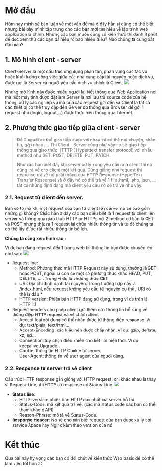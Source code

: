 # Mở đầu
Hôm nay mình sẽ bàn luận về một vấn đề mà ở đây hẳn ai cũng có thể biết nhưng bài bày mình tập trung cho các bạn mới tìm hiểu về lập trình web application là chính. Nhưng các bạn  muốn củng cố kiến thức thì dành ít phút để đọc xem thử các bạn đã hiểu rõ bao nhiêu điều? Nào chúng ta cùng bắt đầu nào?

## 1. Mô hình client - server
Client-Server là một cấu trúc ứng dụng phân tán, phân vùng các tác vụ hoặc khối lượng công việc giữa các nhà cung cấp tài nguyên hoặc dịch vụ, được gọi là Server và người yêu cầu dịch vụ chính là Client. 
![](https://images.viblo.asia/ff45ca64-fca2-4a88-8ffc-d179aa343c68.png)

Nhưng mô hình này được nhiều người lại biết thông qua Web Application nơi mà một máy tính được đặt làm Server là nơi lưu trữ source code của hệ thống, xử lý các nghiệp vụ mà của các request gởi đến và Client là tất cả các thiết bị có thể truy cập đến Server đó thông qua Browser để gởi 1 request như (login, logout,...) được thực hiện thông qua Internet.


## 2. Phương thức giao tiếp giữa client - server
> Để 2 người có thể giao tiếp được với nhau thì có thể nói chuyện, nhắn tin, gặp nhau .... Thì Client - Server cũng như vậy nó sẽ giao tiếp thông qua giao thức HTTTP ( Hyperttext transfer protocol) với nhiều method như GET, POST, DELETE, PUT, PATCH.
> 
> Như các bạn biết đấy khi server xử lý xong yêu cầu của client thì nó cũng trả về cho client một kết quả. Cũng giống như request thì response trả về nó phải thông qua HTTP Response (HyperText Transfer Response) và ở đây nó có thể trả về 1 file .html, .php, json, ... tất cả những định dạng mà client yêu cầu nó sẽ trả về như vậy.
### 2.1. Request từ client đến server.

Bạn có tò mò khi một request của bạn từ client lên server nó sẽ bao gồm những gì không? 
Chắc hẳn ở đây các bạn điều biết là 1 request từ client lên server và thông qua giao thức HTTP or HTTPs với 2 method cơ bản là GET và POST nhưng thật ra 1 request lại chứa nhiều thông tin và từ đó chúng ta có thể lấy được rất nhiều thông tin bổ ích.

**Chúng ta cùng xem hình sau :**

Ví dụ bạn đang request đến 1 trang web thì thông tin bạn được chuyển lên như sau:
![](https://images.viblo.asia/b88593d2-576f-4e12-89b0-719cb7918175.PNG)

-   Request line: 
    + Method: Phương thức mà HTTP Request này sử dụng, thường là GET hoặc POST, ngoài ra còn có một số phương thức khác HEAD, PUT, DELETE, … . Trong ví dụ là phương thức GET
    + URI: Địa chỉ định danh tài nguyên. Trong trường hợp này là /index.html, nếu request không yêu cầu tài nguyên cụ thể , URI có thể là dấu *
    + HTTP version: Phiên bản HTTP đang sử dụng, trong ví dụ trên là HTTP 1.1
- Request headers cho phép client gửi thêm các thông tin bổ sung về thông điệp HTTP request và về chính client
   + Accept loại nội dung có thể nhận được từ thông điệp response. Ví dụ: text/plain, text/html…                    
    + Accept-Encoding: các kiểu nén được chấp nhận. Ví dụ: gzip, deflate, xz, exi…                     
    + Connection: tùy chọn điều khiển cho kết nối hiện thời. Ví dụ: keepalive,Upgrade…            
    + Cookie: thông tin HTTP Cookie từ server                                                                                    
User-Agent: thông tin về user agent của người dùng.
### 2.2. Response từ server trả về client
Cấu trúc HTTP response gần giống với HTTP request, chỉ khác nhau là thay vì Request-Line, thì HTTP có response có Status-Line. 
![](https://images.viblo.asia/28ce2629-d888-496b-9148-ec2a491ba70d.PNG)
-  **Status line**:
      + HTTP-version: phiên bản HTTP cao nhất mà server hỗ trợ.
      + Status-Code: mã kết quả trả về. (các mã status code các bạn có thể tham khảo ở API)
      + Reason-Phrase: mô tả về Status-Code.
-  **Response Header**: Nó sẽ cho mìn biết request của bạn được xử lý bởi service Apace hay Nginx kèm theo version của nó
# Kết thúc
Qua bài này hy vọng các bạn có đôi chút về kiến thức Web basic để có thể làm việc tốt hơn :D
